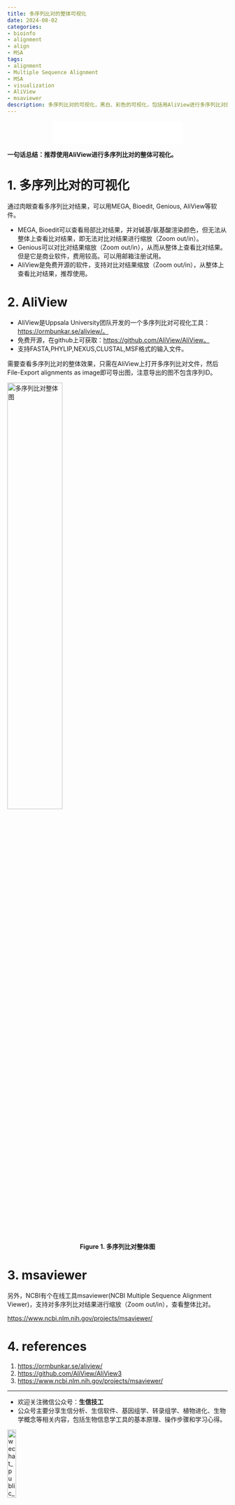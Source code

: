 ```yaml
---
title: 多序列比对的整体可视化
date: 2024-08-02
categories: 
- bioinfo
- alignment
- align
- MSA
tags: 
- alignment
- Multiple Sequence Alignment
- MSA
- visualization
- AliView
- msaviewer
description: 多序列比对的可视化，黑白、彩色的可视化，包括用AliView进行多序列比对的整体可视化。
---
```


<div align="middle"><iframe frameborder="no" border="0" marginwidth="0" marginheight="0" width=298 height=52 src="//music.163.com/outchain/player?type=2&id=1306436987&auto=1&height=32"></iframe></div>

**一句话总结：推荐使用AliView进行多序列比对的整体可视化。**

# 1. 多序列比对的可视化
通过肉眼查看多序列比对结果，可以用MEGA, Bioedit, Genious, AliView等软件。
- MEGA, Bioedit可以查看局部比对结果，并对碱基/氨基酸渲染颜色，但无法从整体上查看比对结果，即无法对比对结果进行缩放（Zoom out/in）。
- Genious可以对比对结果缩放（Zoom out/in），从而从整体上查看比对结果。但是它是商业软件，费用较高。可以用邮箱注册试用。
- AliView是免费开源的软件，支持对比对结果缩放（Zoom out/in），从整体上查看比对结果，推荐使用。

# 2. AliView
- AliView是Uppsala University团队开发的一个多序列比对可视化工具：https://ormbunkar.se/aliview/。
- 免费开源，在github上可获取：https://github.com/AliView/AliView。
- 支持FASTA,PHYLIP,NEXUS,CLUSTAL,MSF格式的输入文件。

需要查看多序列比对的整体效果，只需在AliView上打开多序列比对文件，然后File-Export alignments as image即可导出图，注意导出的图不包含序列ID。

<img src="https://www.ormbunkar.se/aliview/images/screenshot_mac_400v2.png" width=50% title="多序列比对整体图" align=center/>

**<p align="center">Figure 1. 多序列比对整体图</p>**

# 3. msaviewer
另外，NCBI有个在线工具msaviewer(NCBI Multiple Sequence Alignment Viewer)，支持对多序列比对结果进行缩放（Zoom out/in），查看整体比对。

https://www.ncbi.nlm.nih.gov/projects/msaviewer/


# 4. references
1. https://ormbunkar.se/aliview/
2. https://github.com/AliView/AliView3
3. https://www.ncbi.nlm.nih.gov/projects/msaviewer/

-------

- 欢迎关注微信公众号：**生信技工**
- 公众号主要分享生信分析、生信软件、基因组学、转录组学、植物进化、生物学概念等相关内容，包括生物信息学工具的基本原理、操作步骤和学习心得。

<img src="https://github.com/yanzhongsino/yanzhongsino.github.io/blob/hexo/source/wechat/Wechat_public_qrcode.jpg?raw=true" width=20% title="wechat_public_QRcode.png" align=center/>